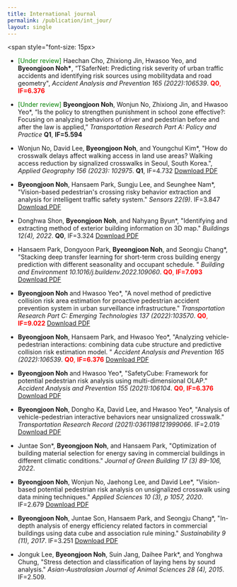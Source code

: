 ```yaml
---
title: International journal
permalink: /publication/int_jour/
layout: single
---
```

<span style="font-size: 15px>
- <span style="color:green;">[Under review]</span> Haechan Cho, Zhixiong Jin, Hwasoo Yeo, and **Byeongjoon Noh\***, “TSaferNet: Predicting risk severity of urban traffic accidents and identifying risk sources using mobilitydata and road geometry", *Accident Analysis and Prevention 165 (2022):106539*. <span style="color:red;">**Q0**, **IF=6.376**</span>

- <span style="color:green;">[Under review]</span> **Byeongjoon Noh**, Wonjun No, Zhixiong Jin, and Hwasoo Yeo\*, “Is the policy to strengthen punishment in school zone effective?: Focusing on analyzing behaviors of driver and pedestrian before and after the law is applied,” *Transportation Research Part A: Policy and Practice* **Q1**, **IF=5.594**

- Wonjun No, David Lee, **Byeongjoon Noh**, and Youngchul Kim\*, "How do crosswalk delays affect walking access in land use areas? Walking access reduction by signalized crosswalks in Seoul, South Korea.", *Applied Geography 156 (2023): 102975*. **Q1**, IF=4.732 [Download PDF](/assets/papers/int_jour/2023_applied_geo.pdf)

- **Byeongjoon Noh**, Hansaem Park, Sungju Lee, and Seunghee Nam\*, "Vision-based pedestrian's crossing risky behavior extraction and analysis for intelligent traffic safety system." *Sensors 22(9)*. IF=3.847 [Download PDF](/assets/papers/int_jour/2022_sensors.pdf)

- Donghwa Shon, **Byeongjoon Noh**, and Nahyang Byun\*, "Identifying and extracting method of exterior building information on 3D map." *Buildings 12(4), 2022*. **Q0**, IF=3.324 [Download PDF](/assets/papers/int_jour/2022_building.pdf)

- Hansaem Park, Dongyoon Park, **Byeongjoon Noh**, and Seongju Chang*, "Stacking deep transfer learning for short-term cross building energy prediction  with different seasonality and occupant schedule. " *Building and Environment 10.1016/j.buildenv.2022.109060*. <span style="color:red;">**Q0**, **IF=7.093**</span> [Download PDF](/assets/papers/int_jour/2022_buildenv.pdf)

- **Byeongjoon Noh** and Hwasoo Yeo\*, "A novel method of predictive collision risk area estimation for proactive pedestrian accident prevention system in urban surveillance infrastructure." *Transportation Research Part C: Emerging Technologies 137 (2022):103570*. <span style="color:red;">**Q0**, **IF=9.022**</span> [Download PDF](/assets/papers/int_jour/2022_partc.pdf)

- **Byeongjoon Noh**, Hansaem Park, and Hwasoo Yeo\*, "Analyzing vehicle-pedestrian interactions: combining data cube structure and predictive collision risk estimation model. " *Accident Analysis and Prevention 165 (2022):106539*. <span style="color:red;">**Q0**, **IF=6.376**</span> [Download PDF](/assets/papers/int_jour/2022_aap.pdf)

- **Byeongjoon Noh** and Hwasoo Yeo\*,  "SafetyCube: Framework for potential pedestrian risk analysis using multi-dimensional OLAP." *Accident Analysis and Prevention 155 (2021):106104*. <span style="color:red;">**Q0**, **IF=6.376**</span> [Download PDF](/assets/papers/int_jour/2021_aap.pdf)

- **Byeongjoon Noh**, Dongho Ka, David Lee, and Hwasoo Yeo\*, "Analysis of vehicle-pedestrian interactive behaviors near unsignalized crosswalk." *Transportation Research Record (2021):0361198121999066*. IF=2.019 [Download PDF](/assets/papers/int_jour/2021_trr.pdf)

- Juntae Son\*, **Byeongjoon Noh**,  and Hansaem Park, "Optimization of building material selection for energy saving in commercial buildings in different climatic conditions." *Journal of Green Building 17 (3) 89-106, 2022*.  

- **Byeongjoon Noh**, Wonjun No, Jaehong Lee, and David Lee\*, "Vision-based potential pedestrian risk analysis on unsignalized crosswalk using data mining techniques." *Applied Sciences 10 (3), p 1057, 2020*. IF=2.679 [Download PDF](/assets/papers/int_jour/2020_applied_sci.pdf)

- **Byeongjoon Noh**,  Juntae Son, Hansaem Park, and Seongju Chang\*, "In-depth analysis of energy efficiency related factors in commercial buildings using data cube and association rule mining." *Sustainability 9 (11), 2017*. IF=3.251 [Download PDF](/assets/papers/int_jour/2017_sustainability.pdf)

- Jonguk Lee, **Byeongjoon Noh**,  Suin Jang, Daihee Park\*, and Yonghwa Chung, "Stress detection and classification of laying hens by sound analysis." *Asian-Australasian Journal of Animal Sciences 28 (4), 2015*. IF=2.509.  

</span>  
